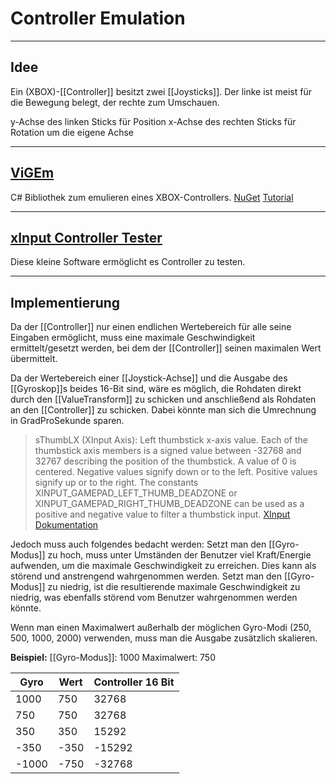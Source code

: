 # Controller Emulation
___

## Idee
Ein (XBOX)-[[Controller]] besitzt zwei [[Joysticks]].
Der linke ist meist für die Bewegung belegt, der rechte zum Umschauen.

y-Achse des linken Sticks für Position
x-Achse des rechten Sticks für Rotation um die eigene Achse

___

## [ViGEm](https://vigem.org/)
C# Bibliothek zum emulieren eines XBOX-Controllers.
[NuGet](https://www.nuget.org/packages/Nefarius.ViGEm.Client)
[Tutorial](https://forums.vigem.org/topic/273/vigem-net-feeder-example-step-by-step)

___

## [xInput Controller Tester](https://thatsmytrunks.itch.io/xinput-controller-tester)
Diese kleine Software ermöglicht es Controller zu testen.

___

## Implementierung

Da der [[Controller]] nur einen endlichen Wertebereich für alle seine Eingaben ermöglicht, 
muss eine maximale Geschwindigkeit ermittelt/gesetzt werden, bei dem der [[Controller]] seinen maximalen Wert übermittelt. 

Da der Wertebereich einer [[Joystick-Achse]] und die Ausgabe des [[Gyroskop]]s beides 16-Bit sind, wäre es möglich, 
die Rohdaten direkt durch den [[ValueTransform]] zu schicken und anschließend als Rohdaten an den [[Controller]] zu schicken. 
Dabei könnte man sich die Umrechnung in GradProSekunde sparen.

>sThumbLX (XInput Axis):
>Left thumbstick x-axis value. Each of the thumbstick axis members is a signed value between -32768 and 32767 describing the position of the thumbstick. 
>A value of 0 is centered. Negative values signify down or to the left. 
>Positive values signify up or to the right. 
>The constants XINPUT_GAMEPAD_LEFT_THUMB_DEADZONE or XINPUT_GAMEPAD_RIGHT_THUMB_DEADZONE can be used as a positive and negative value to filter a thumbstick input.
>[XInput Dokumentation](https://docs.microsoft.com/de-de/windows/win32/api/xinput/ns-xinput-xinput_gamepad)

Jedoch muss auch folgendes bedacht werden:
Setzt man den [[Gyro-Modus]] zu hoch, muss unter Umständen der Benutzer viel Kraft/Energie aufwenden, um die maximale Geschwindigkeit zu erreichen.
Dies kann als störend und anstrengend wahrgenommen werden. Setzt man den [[Gyro-Modus]] zu niedrig, ist die resultierende maximale Geschwindigkeit zu niedrig, 
was ebenfalls störend vom Benutzer wahrgenommen werden könnte.

Wenn man einen Maximalwert außerhalb der möglichen Gyro-Modi (250, 500, 1000, 2000) verwenden, muss man die Ausgabe zusätzlich skalieren.

**Beispiel:**
[[Gyro-Modus]]: 1000
Maximalwert: 750

| Gyro  | Wert | Controller 16 Bit |
| ----- | ---- | ----------------- |
| 1000  | 750  | 32768             |
| 750   | 750  | 32768             |
| 350   | 350  | 15292             |
| -350  | -350 | -15292            |
| -1000 | -750 | -32768            |

